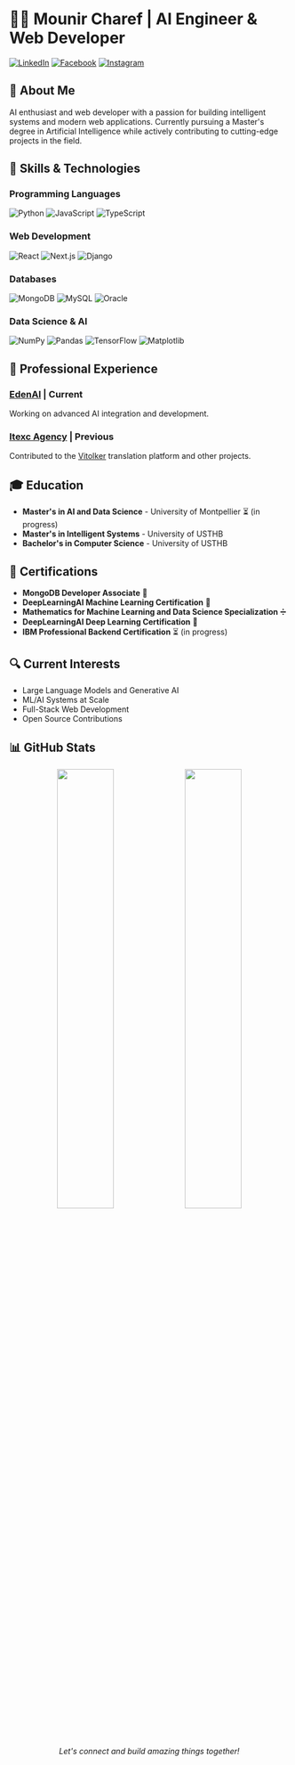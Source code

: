 # 👨‍💻 Mounir Charef | AI Engineer & Web Developer

[![LinkedIn](https://img.shields.io/badge/LinkedIn-0077B5?style=for-the-badge&logo=linkedin&logoColor=white)](https://www.linkedin.com/in/mounir-charef-3397b1229/)
[![Facebook](https://img.shields.io/badge/Facebook-1877F2?style=for-the-badge&logo=facebook&logoColor=white)](https://www.facebook.com/Chrf.Mounir)
[![Instagram](https://img.shields.io/badge/Instagram-E4405F?style=for-the-badge&logo=instagram&logoColor=white)](https://www.instagram.com/chrf_mounir/)

## 🚀 About Me
AI enthusiast and web developer with a passion for building intelligent systems and modern web applications. Currently pursuing a Master's degree in Artificial Intelligence while actively contributing to cutting-edge projects in the field.

## 🔧 Skills & Technologies

### Programming Languages
![Python](https://img.shields.io/badge/Python-3776AB?style=for-the-badge&logo=python&logoColor=white)
![JavaScript](https://img.shields.io/badge/JavaScript-F7DF1E?style=for-the-badge&logo=javascript&logoColor=black)
![TypeScript](https://img.shields.io/badge/TypeScript-007ACC?style=for-the-badge&logo=typescript&logoColor=white)

### Web Development
![React](https://img.shields.io/badge/React-20232A?style=for-the-badge&logo=react&logoColor=61DAFB)
![Next.js](https://img.shields.io/badge/Next.js-000000?style=for-the-badge&logo=next.js&logoColor=white)
![Django](https://img.shields.io/badge/Django-092E20?style=for-the-badge&logo=django&logoColor=white)

### Databases
![MongoDB](https://img.shields.io/badge/MongoDB-4EA94B?style=for-the-badge&logo=mongodb&logoColor=white)
![MySQL](https://img.shields.io/badge/MySQL-005C84?style=for-the-badge&logo=mysql&logoColor=white)
![Oracle](https://img.shields.io/badge/Oracle-F80000?style=for-the-badge&logo=oracle&logoColor=white)

### Data Science & AI
![NumPy](https://img.shields.io/badge/NumPy-013243?style=for-the-badge&logo=numpy&logoColor=white)
![Pandas](https://img.shields.io/badge/Pandas-150458?style=for-the-badge&logo=pandas&logoColor=white)
![TensorFlow](https://img.shields.io/badge/TensorFlow-FF6F00?style=for-the-badge&logo=tensorflow&logoColor=white)
![Matplotlib](https://img.shields.io/badge/Matplotlib-11557c?style=for-the-badge&logo=matplotlib&logoColor=white)

## 💼 Professional Experience

### [EdenAI](https://www.edenai.co/) | Current
Working on advanced AI integration and development.

### [Itexc Agency](https://itexc-agency.com/) | Previous
Contributed to the [Vitolker](https://vitolker.com/en) translation platform and other projects.

## 🎓 Education

- **Master's in AI and Data Science** - University of Montpellier ⏳ (in progress)
- **Master's in Intelligent Systems** - University of USTHB
- **Bachelor's in Computer Science** - University of USTHB

## 📜 Certifications

- **MongoDB Developer Associate** 🍃
- **DeepLearningAI Machine Learning Certification** 🤖
- **Mathematics for Machine Learning and Data Science Specialization** ➗
- **DeepLearningAI Deep Learning Certification** 🧠
- **IBM Professional Backend Certification** ⏳ (in progress)

## 🔍 Current Interests

- Large Language Models and Generative AI
- ML/AI Systems at Scale
- Full-Stack Web Development
- Open Source Contributions

## 📊 GitHub Stats

<div align="center">
  <img src="https://github-readme-stats.vercel.app/api?username=Mounir-charef&show_icons=true&theme=github_dark&hide_border=true&border_radius=10" width="45%">
   <img src="https://github-readme-streak-stats.herokuapp.com?user=Mounir-charef&theme=tokyonight-duo&hide_border=true&border_radius=10" width="45%">
</div>

<div align="center">
  <i>Let's connect and build amazing things together!</i>
</div>
